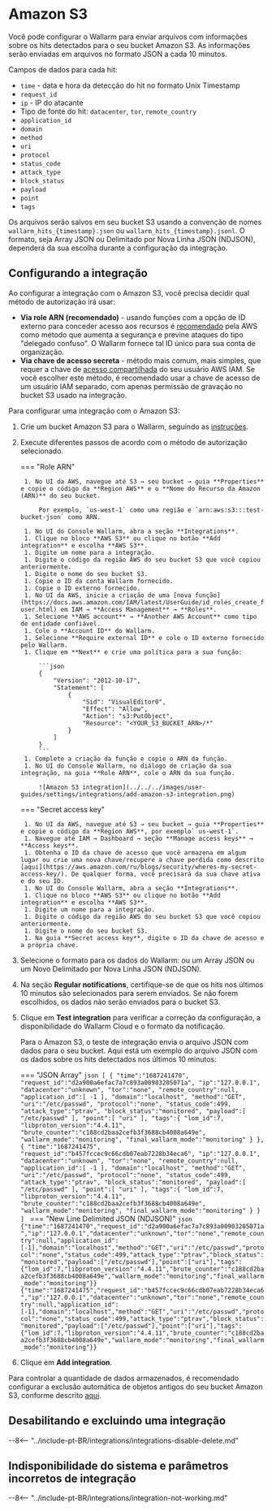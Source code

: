 # Amazon S3

Você pode configurar o Wallarm para enviar arquivos com informações sobre os hits detectados para o seu bucket Amazon S3. As informações serão enviadas em arquivos no formato JSON a cada 10 minutos.

Campos de dados para cada hit:

* `time` - data e hora da detecção do hit no formato Unix Timestamp
* `request_id`
* `ip` - IP do atacante
* Tipo de fonte do hit: `datacenter`, `tor`, `remote_country`
* `application_id`
* `domain`
* `method`
* `uri`
* `protocol`
* `status_code`
* `attack_type`
* `block_status`
* `payload`
* `point`
* `tags`

Os arquivos serão salvos em seu bucket S3 usando a convenção de nomes `wallarm_hits_{timestamp}.json` ou `wallarm_hits_{timestamp}.jsonl`. O formato, seja Array JSON ou Delimitado por Nova Linha JSON (NDJSON), dependerá da sua escolha durante a configuração da integração.

## Configurando a integração

Ao configurar a integração com o Amazon S3, você precisa decidir qual método de autorização irá usar:

* **Via role ARN (recomendado)** - usando funções com a opção de ID externo para conceder acesso aos recursos é [recomendado](https://docs.aws.amazon.com/IAM/latest/UserGuide/id_roles_create_for-user_externalid.html?icmpid=docs_iam_console) pela AWS como método que aumenta a segurança e previne ataques do tipo "delegado confuso". O Wallarm fornece tal ID único para sua conta de organização.
* **Via chave de acesso secreta** - método mais comum, mais simples, que requer a chave de [acesso compartilhada](https://docs.aws.amazon.com/powershell/latest/userguide/pstools-appendix-sign-up.html) do seu usuário AWS IAM. Se você escolher este método, é recomendado usar a chave de acesso de um usuário IAM separado, com apenas permissão de gravação no bucket S3 usado na integração.

Para configurar uma integração com o Amazon S3:

1. Crie um bucket Amazon S3 para o Wallarm, seguindo as [instruções](https://docs.aws.amazon.com/AmazonS3/latest/userguide/GetStartedWithS3.html).
1. Execute diferentes passos de acordo com o método de autorização selecionado.

    === "Role ARN"

        1. No UI da AWS, navegue até S3 → seu bucket → guia **Properties** e copie o código da **Region AWS** e o **Nome do Recurso da Amazon (ARN)** do seu bucket.

            Por exemplo, `us-west-1` como uma região e `arn:aws:s3:::test-bucket-json` como ARN.

        1. No UI do Console Wallarm, abra a seção **Integrations**.
        1. Clique no bloco **AWS S3** ou clique no botão **Add integration** e escolha **AWS S3**.
        1. Digite um nome para a integração.
        1. Digite o código da região AWS do seu bucket S3 que você copiou anteriormente.
        1. Digite o nome do seu bucket S3.
        1. Copie o ID da conta Wallarm fornecido.
        1. Copie o ID externo fornecido.
        1. No UI da AWS, inicie a criação de uma [nova função](https://docs.aws.amazon.com/IAM/latest/UserGuide/id_roles_create_for-user.html) em IAM → **Access Management** → **Roles**.
        1. Selecione **AWS account** → **Another AWS Account** como tipo de entidade confiável.
        1. Cole o **Account ID** do Wallarm.
        1. Selecione **Require external ID** e cole o ID externo fornecido pelo Wallarm.
        1. Clique em **Next** e crie uma política para a sua função:

            ```json
            {
                "Version": "2012-10-17",
                "Statement": [
                    {
                        "Sid": "VisualEditor0",
                        "Effect": "Allow",
                        "Action": "s3:PutObject",
                        "Resource": "<YOUR_S3_BUCKET_ARN>/*"
                    }
                ]
            }
            ```
        1. Complete a criação da função e copie o ARN da função.
        1. No UI do Console Wallarm, no diálogo de criação da sua integração, na guia **Role ARN**, cole o ARN da sua função.

            ![Amazon S3 integration](../../../images/user-guides/settings/integrations/add-amazon-s3-integration.png)

    === "Secret access key"

        1. No UI da AWS, navegue até S3 → seu bucket → guia **Properties** e copie o código da **Region AWS**, por exemplo` us-west-1`.
        1. Navegue até IAM → Dashboard → seção **Manage access keys** → **Access keys**.
        1. Obtenha o ID da chave de acesso que você armazena em algum lugar ou crie uma nova chave/recupere a chave perdida como descrito [aqui](https://aws.amazon.com/ru/blogs/security/wheres-my-secret-access-key/). De qualquer forma, você precisará da sua chave ativa e do seu ID.
        1. No UI do Console Wallarm, abra a seção **Integrations**.
        1. Clique no bloco **AWS S3** ou clique no botão **Add integration** e escolha **AWS S3**.
        1. Digite um nome para a integração.
        1. Digite o código da região AWS do seu bucket S3 que você copiou anteriormente.
        1. Digite o nome do seu bucket S3.
        1. Na guia **Secret access key**, digite o ID da chave de acesso e a própria chave.

1. Selecione o formato para os dados do Wallarm: ou um Array JSON ou um Novo Delimitado por Nova Linha JSON (NDJSON).
1. Na seção **Regular notifications**, certifique-se de que os hits nos últimos 10 minutos são selecionados para serem enviados. Se não forem escolhidos, os dados não serão enviados para o bucket S3.
1. Clique em **Test integration** para verificar a correção da configuração, a disponibilidade do Wallarm Cloud e o formato da notificação.

    Para o Amazon S3, o teste de integração envia o arquivo JSON com dados para o seu bucket. Aqui está um exemplo do arquivo JSON com os dados sobre os hits detectados nos últimos 10 minutos:

    === "JSON Array"
        ```json
        [
        {
            "time":"1687241470",
            "request_id":"d2a900a6efac7a7c893a00903205071a",
            "ip":"127.0.0.1",
            "datacenter":"unknown",
            "tor":"none",
            "remote_country":null,
            "application_id":[
                -1
            ],
            "domain":"localhost",
            "method":"GET",
            "uri":"/etc/passwd",
            "protocol":"none",
            "status_code":499,
            "attack_type":"ptrav",
            "block_status":"monitored",
            "payload":[
                "/etc/passwd"
            ],
            "point":[
                "uri"
            ],
            "tags":{
                "lom_id":7,
                "libproton_version":"4.4.11",
                "brute_counter":"c188cd2baa2cefb3f3688cb4008a649e",
                "wallarm_mode":"monitoring",
                "final_wallarm_mode":"monitoring"
            }
        },
        {
            "time":"1687241475",
            "request_id":"b457fccec9c66cdb07eab7228b34eca6",
            "ip":"127.0.0.1",
            "datacenter":"unknown",
            "tor":"none",
            "remote_country":null,
            "application_id":[
                -1
            ],
            "domain":"localhost",
            "method":"GET",
            "uri":"/etc/passwd",
            "protocol":"none",
            "status_code":499,
            "attack_type":"ptrav",
            "block_status":"monitored",
            "payload":[
                "/etc/passwd"
            ],
            "point":[
                "uri"
            ],
            "tags":{
                "lom_id":7,
                "libproton_version":"4.4.11",
                "brute_counter":"c188cd2baa2cefb3f3688cb4008a649e",
                "wallarm_mode":"monitoring",
                "final_wallarm_mode":"monitoring"
            }
        }
        ]
        ```
    === "New Line Delimited JSON (NDJSON)"
        ```json
        {"time":"1687241470","request_id":"d2a900a6efac7a7c893a00903205071a","ip":"127.0.0.1","datacenter":"unknown","tor":"none","remote_country":null,"application_id":[-1],"domain":"localhost","method":"GET","uri":"/etc/passwd","protocol":"none","status_code":499,"attack_type":"ptrav","block_status":"monitored","payload":["/etc/passwd"],"point":["uri"],"tags":{"lom_id":7,"libproton_version":"4.4.11","brute_counter":"c188cd2baa2cefb3f3688cb4008a649e","wallarm_mode":"monitoring","final_wallarm_mode":"monitoring"}}
        {"time":"1687241475","request_id":"b457fccec9c66cdb07eab7228b34eca6","ip":"127.0.0.1","datacenter":"unknown","tor":"none","remote_country":null,"application_id":[-1],"domain":"localhost","method":"GET","uri":"/etc/passwd","protocol":"none","status_code":499,"attack_type":"ptrav","block_status":"monitored","payload":["/etc/passwd"],"point":["uri"],"tags":{"lom_id":7,"libproton_version":"4.4.11","brute_counter":"c188cd2baa2cefb3f3688cb4008a649e","wallarm_mode":"monitoring","final_wallarm_mode":"monitoring"}}
        ```
1. Clique em **Add integration**.

Para controlar a quantidade de dados armazenados, é recomendado configurar a exclusão automática de objetos antigos do seu bucket Amazon S3, conforme descrito [aqui](https://docs.aws.amazon.com/AmazonS3/latest/userguide/object-lifecycle-mgmt.html).

## Desabilitando e excluindo uma integração

--8<-- "../include-pt-BR/integrations/integrations-disable-delete.md"

## Indisponibilidade do sistema e parâmetros incorretos de integração

--8<-- "../include-pt-BR/integrations/integration-not-working.md"